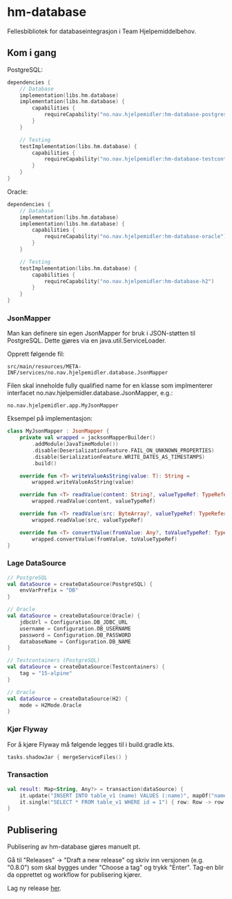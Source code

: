 # hm-database

Fellesbibliotek for databaseintegrasjon i Team Hjelpemiddelbehov.

## Kom i gang

PostgreSQL:

```kotlin
dependencies {
    // Database
    implementation(libs.hm.database)
    implementation(libs.hm.database) {
        capabilities {
            requireCapability("no.nav.hjelpemidler:hm-database-postgresql")
        }
    }

    // Testing
    testImplementation(libs.hm.database) {
        capabilities {
            requireCapability("no.nav.hjelpemidler:hm-database-testcontainers")
        }
    }
}
```

Oracle:

```kotlin
dependencies {
    // Database
    implementation(libs.hm.database)
    implementation(libs.hm.database) {
        capabilities {
            requireCapability("no.nav.hjelpemidler:hm-database-oracle")
        }
    }

    // Testing
    testImplementation(libs.hm.database) {
        capabilities {
            requireCapability("no.nav.hjelpemidler:hm-database-h2")
        }
    }
}
```

### JsonMapper

Man kan definere sin egen JsonMapper for bruk i JSON-støtten til PostgreSQL. Dette gjøres via
en java.util.ServiceLoader.

Opprett følgende fil:

```text
src/main/resources/META-INF/services/no.nav.hjelpemidler.database.JsonMapper
```

Filen skal inneholde fully qualified name for en klasse som implmenterer interfacet no.nav.hjelpemidler.database.JsonMapper, e.g.:

```text
no.nav.hjelpemidler.app.MyJsonMapper
```

Eksempel på implementasjon:

```kotlin
class MyJsonMapper : JsonMapper {
    private val wrapped = jacksonMapperBuilder()
        .addModule(JavaTimeModule())
        .disable(DeserializationFeature.FAIL_ON_UNKNOWN_PROPERTIES)
        .disable(SerializationFeature.WRITE_DATES_AS_TIMESTAMPS)
        .build()

    override fun <T> writeValueAsString(value: T): String =
        wrapped.writeValueAsString(value)

    override fun <T> readValue(content: String?, valueTypeRef: TypeReference<T>): T =
        wrapped.readValue(content, valueTypeRef)

    override fun <T> readValue(src: ByteArray?, valueTypeRef: TypeReference<T>): T =
        wrapped.readValue(src, valueTypeRef)

    override fun <T> convertValue(fromValue: Any?, toValueTypeRef: TypeReference<T>): T =
        wrapped.convertValue(fromValue, toValueTypeRef)
}
```

### Lage DataSource

```kotlin
// PostgreSQL
val dataSource = createDataSource(PostgreSQL) {
    envVarPrefix = "DB"
}

// Oracle
val dataSource = createDataSource(Oracle) {
    jdbcUrl = Configuration.DB_JDBC_URL
    username = Configuration.DB_USERNAME
    password = Configuration.DB_PASSWORD
    databaseName = Configuration.DB_NAME
}

// Testcontainers (PostgreSQL)
val dataSource = createDataSource(Testcontainers) {
    tag = "15-alpine"
}

// Oracle
val dataSource = createDataSource(H2) {
    mode = H2Mode.Oracle
}
```

### Kjør Flyway

For å kjøre Flyway må følgende legges til i build.gradle.kts.

```kotlin
tasks.shadowJar { mergeServiceFiles() }
```

### Transaction

```kotlin
val result: Map<String, Any?> = transaction(dataSource) {
    it.update("INSERT INTO table_v1 (name) VALUES (:name)", mapOf("name" to "test"))
    it.single("SELECT * FROM table_v1 WHERE id = 1") { row: Row -> row.toMap() }
}
```

## Publisering

Publisering av hm-database gjøres manuelt pt.

Gå til "Releases" -> "Draft a new release" og skriv inn versjonen (e.g. "0.8.0") som skal bygges under "Choose a tag" og
trykk "Enter". Tag-en blir da opprettet og workflow for publisering kjører.

Lag ny release [her](https://github.com/navikt/hm-database/releases/new).
